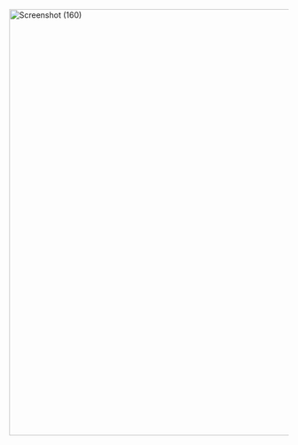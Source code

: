 <img width="1366" height="768" alt="Screenshot (160)" src="https://github.com/user-attachments/assets/32ae46d3-6346-4a16-8b05-8993dac5317f" />
